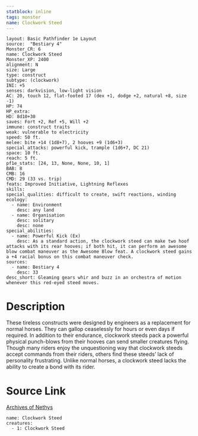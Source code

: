 ```yaml
---
statblock: inline
tags: monster
name: Clockwork Steed
---
```

```statblock
layout: Basic Pathfinder 1e Layout
source:  "Bestiary 4"
Monster_CR: 6
name: Clockwork Steed
Monster_XP: 2400
alignment: N
size: Large
type: construct
subtype: (clockwork)
INI: +5
senses: darkvision, low-light vision
AC: 20, touch 12, flat-footed 17 (dex +1, dodge +2, natural +8, size -1)
HP: 74
HP_extra: 
HD: 8d10+30
saves: Fort +2, Ref +5, Will +2
immune: construct traits
weak: vulnerable to electricity
speed: 50 ft.
melee: bite +14 (1d8+7), 2 hooves +9 (1d6+3)
special_attacks: powerful kick, trample (1d6+7, DC 21)
space: 10 ft.
reach: 5 ft.
pf1e_stats: [24, 13, None, None, 10, 1]
BAB: 8
CMB: 16
CMD: 29 (33 vs. trip)
feats: Improved Initiative, Lightning Reflexes
skills: 
special_qualities: difficult to create, swift reactions, winding
ecology:
  - name: Environment
    desc: any land
  - name: Organisation
    desc: solitary
    desc: none
special_abilities:
  - name: Powerful Kick (Ex)
    desc: As a standard action, the clockwork steed can make two hoof attacks with its rear hooves; if both hit, it can perform an awesome blow combat maneuver as the Awesome Blow feat. A clockwork steed gains a +4 racial bonus on this combat maneuver check.
sources:
  - name: Bestiary 4
    desc: 33
desc_short: Gleaming gears whir and buzz in an orchestra of motion whenever this red-eyed steed moves.
```
# Description
These tireless constructs were designed by engineers as a replacement for normal horses. They can gallop ceaselessly for hours or even days if required. In addition to their endurance, clockwork steeds pack a powerful physical punch-blows from their hooves can send smaller creatures flying. Though many riders enjoy the unquestioning way that clockwork steeds accept commands from their riders, others find these steeds’ lack of personality frustrating. Unlike normal horses, a clockwork steed lacks the ability to create a bond with its rider.
# Source Link
[Archives of Nethys](https://aonprd.com/MonsterDisplay.aspx?ItemName=Clockwork%20Steed)
```encounter-table
name: Clockwork Steed
creatures:
  - 1: Clockwork Steed
```
